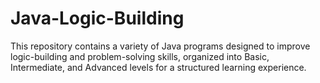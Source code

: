 # Java-Logic-Building

This repository contains a variety of Java programs designed to improve logic-building and problem-solving skills, organized into Basic, Intermediate, and Advanced levels for a structured learning experience.
